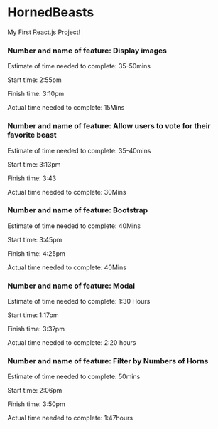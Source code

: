 # HornedBeasts

My First React.js Project!

### Number and name of feature: Display images

Estimate of time needed to complete: 35-50mins

Start time: 2:55pm

Finish time: 3:10pm

Actual time needed to complete: 15Mins


### Number and name of feature: Allow users to vote for their favorite beast

Estimate of time needed to complete: 35-40mins

Start time: 3:13pm

Finish time: 3:43

Actual time needed to complete: 30Mins


### Number and name of feature: Bootstrap

Estimate of time needed to complete: 40Mins

Start time: 3:45pm

Finish time: 4:25pm

Actual time needed to complete: 40Mins


### Number and name of feature: Modal

Estimate of time needed to complete: 1:30 Hours

Start time: 1:17pm

Finish time: 3:37pm

Actual time needed to complete: 2:20 hours


### Number and name of feature: Filter by Numbers of Horns

Estimate of time needed to complete: 50mins

Start time: 2:06pm

Finish time: 3:50pm

Actual time needed to complete: 1:47hours